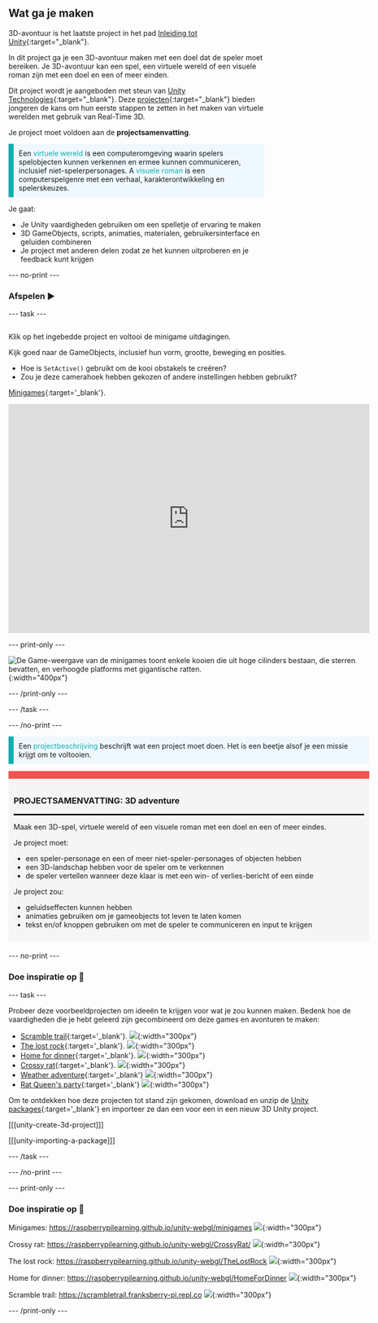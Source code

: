 ## Wat ga je maken

3D-avontuur is het laatste project in het pad [Inleiding tot Unity](https://projects.raspberrypi.org/nl-NL/pathways/unity-intro){:target="_blank"}.

In dit project ga je een 3D-avontuur maken met een doel dat de speler moet bereiken. Je 3D-avontuur kan een spel, een virtuele wereld of een visuele roman zijn met een doel en een of meer einden.

Dit project wordt je aangeboden met steun van [Unity Technologies](https://unity.com/){:target="_blank"}.  Deze [projecten](https://projects.raspberrypi.org/nl-NL/pathways/unity-intro){:target="_blank"} bieden jongeren de kans om hun eerste stappen te zetten in het maken van virtuele werelden met gebruik van Real-Time 3D.

Je project moet voldoen aan de **projectsamenvatting**.

<p style="border-left: solid; border-width:10px; border-color: #0faeb0; background-color: aliceblue; padding: 10px;">
Een <span style="color: #0faeb0">virtuele wereld</span> is een computeromgeving waarin spelers spelobjecten kunnen verkennen en ermee kunnen communiceren, inclusief niet-spelerpersonages. A <span style="color: #0faeb0">visuele roman</span> is een computerspelgenre met een verhaal, karakterontwikkeling en spelerskeuzes.</p>

Je gaat:
+ Je Unity vaardigheden gebruiken om een spelletje of ervaring te maken
+ 3D GameObjects, scripts, animaties, materialen, gebruikersinterface en geluiden combineren
+ Je project met anderen delen zodat ze het kunnen uitproberen en je feedback kunt krijgen

--- no-print ---

### Afspelen ▶️

--- task ---

<div style="display: flex; flex-wrap: wrap">
<div style="flex-basis: 175px; flex-grow: 1">

Klik op het ingebedde project en voltooi de minigame uitdagingen.

Kijk goed naar de GameObjects, inclusief hun vorm, grootte, beweging en posities.
+ Hoe is `SetActive()` gebruikt om de kooi obstakels te creëren?
+ Zou je deze camerahoek hebben gekozen of andere instellingen hebben gebruikt?

[Minigames](https://raspberrypilearning.github.io/unity-webgl/minigames){:target='_blank'}.

<iframe allowtransparency="true" width="710" height="450" src="https://raspberrypilearning.github.io/unity-webgl/minigames" frameborder="0"></iframe>

--- print-only ---

![De Game-weergave van de minigames toont enkele kooien die uit hoge cilinders bestaan, die sterren bevatten, en verhoogde platforms met gigantische ratten.](images/minigames.png){:width="400px"}

--- /print-only ---

--- /task ---

--- /no-print ---

<p style="border-left: solid; border-width:10px; border-color: #0faeb0; background-color: aliceblue; padding: 10px;">
Een <span style="color: #0faeb0">projectbeschrijving</span> beschrijft wat een project moet doen. Het is een beetje alsof je een missie krijgt om te voltooien.
</p>

<div style="border-top: 15px solid #f3524f; background-color: whitesmoke; margin-bottom: 20px; padding: 10px;">

### PROJECTSAMENVATTING: 3D adventure
<hr style="border-top: 2px solid black;">

Maak een 3D-spel, virtuele wereld of een visuele roman met een doel en een of meer eindes.

Je project moet:
+ een speler-personage en een of meer niet-speler-personages of objecten hebben
+ een 3D-landschap hebben voor de speler om te verkennen
+ de speler vertellen wanneer deze klaar is met een win- of verlies-bericht of een einde

Je project zou:
+ geluidseffecten kunnen hebben
+ animaties gebruiken om je gameobjects tot leven te laten komen
+ tekst en/of knoppen gebruiken om met de speler te communiceren en input te krijgen
</div>

--- no-print ---

### Doe inspiratie op 💭

--- task ---

Probeer deze voorbeeldprojecten om ideeën te krijgen voor wat je zou kunnen maken. Bedenk hoe de vaardigheden die je hebt geleerd zijn gecombineerd om deze games en avonturen te maken:

+ [Scramble trail](https://scrambletrail.franksberry-pi.repl.co/){:target='_blank'}.
![](images/scramble-trail.png){:width="300px"}
+ [The lost rock](https://raspberrypilearning.github.io/unity-webgl/TheLostRock/){:target='_blank'}.
![](images/lost-rock.png){:width="300px"}
+ [Home for dinner](https://raspberrypilearning.github.io/unity-webgl/HomeForDinner/){:target='_blank'}.
![](images/home-for-dinner.png){:width="300px"}
+ [Crossy rat](https://raspberrypilearning.github.io/unity-webgl/CrossyRat/){:target='_blank'}.
![](images/crossy-rat.png){:width="300px"}
+ [Weather adventure](https://weather3dadventure.rpfilt.repl.co/){:target='_blank'}
![](images/weather-3d-adventure.png){:width="300px"}
+ [Rat Queen's party](https://castle3dadventure.rpfilt.repl.co){:target='_blank'}
![](images/castle-3D-adventure.png){:width="300px"}

Om te ontdekken hoe deze projecten tot stand zijn gekomen, download en unzip de [Unity packages](https://rpf.io/p/nl-NL/3d-adventure-get){:target='_blank'} en importeer ze dan een voor een in een nieuw 3D Unity project.

[[[unity-create-3d-project]]]

[[[unity-importing-a-package]]]

--- /task ---

--- /no-print ---

--- print-only ---

### Doe inspiratie op 💭

Minigames: https://raspberrypilearning.github.io/unity-webgl/minigames
![](images/minigames.png){:width="300px"}

Crossy rat: https://raspberrypilearning.github.io/unity-webgl/CrossyRat/
![](images/crossy-rat.png){:width="300px"}

The lost rock: https://raspberrypilearning.github.io/unity-webgl/TheLostRock
![](images/lost-rock.png){:width="300px"}

Home for dinner: https://raspberrypilearning.github.io/unity-webgl/HomeForDinner
![](images/home-for-dinner.png){:width="300px"}

Scramble trail: https://scrambletrail.franksberry-pi.repl.co
![](images/scramble-trail.png){:width="300px"}

--- /print-only ---


